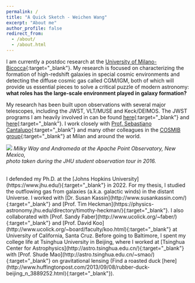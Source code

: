 ```yaml
---
permalink: /
title: "A Quick Sketch - Weichen Wang"
excerpt: "About me"
author_profile: false
redirect_from: 
  - /about/
  - /about.html
---
```


I am currently a postdoc research at the [University of Milano-Bicocca](https://astro.fisica.unimib.it/){:target="_blank"}. My research is focused on characterizing the formation of high-redshift galaxies in special cosmic environments and detecting the diffuse cosmic gas called CGM/IGM, both of which will provide us essential pieces to solve a critical puzzle of modern astronomy: **what roles has the large-scale environment played in galaxy formation?** 

My research has been built upon observations with several major telescopes, including the JWST, VLT/MUSE and Keck/DEIMOS.  The JWST programs I am heavily involved in can be found [here](https://www.stsci.edu/jwst/science-execution/program-information.html?id=1835){:target="_blank"} and [here](https://www.stsci.edu/jwst/science-execution/program-information.html?id=2123){:target="_blank"}. I work closely with [Prof. Sebastiano Cantalupo](http://cosmib.org/cantalupo/index.html){:target="_blank"} and many other colleagues in the [COSMIB group](http://cosmib.org/){:target="_blank"} at Milan and around the world.

![](https://weichenstars.github.io/images/apo_mws.jpg)
*Milky Way and Andromeda at the Apache Point Observatory, New Mexico, <br />
photo taken during the JHU student observation tour in 2016.*

 <br />
I defended my Ph.D. at the [Johns Hopkins University](https://www.jhu.edu/){:target="_blank"} in 2022. For my thesis, I studied the outflowing gas from galaxies (a.k.a. galactic winds) in the distant Universe. I worked with [Dr. Susan Kassin](http://www.susankassin.com/){:target="_blank"} and [Prof. Tim Heckman](https://physics-astronomy.jhu.edu/directory/timothy-heckman/){:target="_blank"}. I also collaborated with [Prof. Sandy Faber](http://www.ucolick.org/~faber/){:target="_blank"} and [Prof. David Koo](http://www.ucolick.org/~board/faculty/koo.html){:target="_blank"} at University of California, Santa Cruz. Before going to Baltimore, I spent my college life at Tsinghua University in Beijing, where I worked at [Tsinghua Center for Astrophysics](http://astro.tsinghua.edu.cn/){:target="_blank"} with [Prof. Shude Mao](http://astro.tsinghua.edu.cn/~smao/){:target="_blank"} on gravitational lensing (Find a roasted duck [here](http://www.huffingtonpost.com/2013/09/08/rubber-duck-beijing_n_3889252.html){:target="_blank"}).